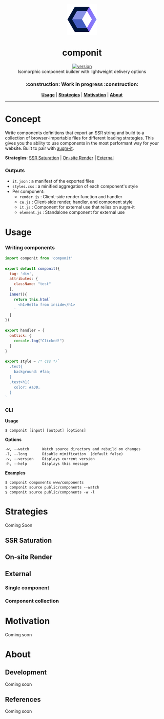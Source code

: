 <div align="center">
  <img src="https://github.com/marshallcb/componit/raw/master/componit.png" alt="componit" width="100" />
</div>

<h1 align="center">componit</h1>
<div align="center">
  <a href="https://npmjs.org/package/componit">
    <img src="https://badgen.now.sh/npm/v/componit" alt="version" />
  </a>
</div>

<div align="center">Isomorphic component builder with lightweight delivery options</div>
<h3 align="center">:construction: Work in progress :construction:</h3>
<div align="center">
  <a href="#Usage"><b>Usage</b></a> | 
  <a href="#Strategies"><b>Strategies</b></a> | 
  <a href="#Motivation"><b>Motivation</b></a> | 
  <a href="#About"><b>About</b></a>
</div>

---

# Concept

Write components definitions that export an SSR string and build to a collection of browser-importable files for different loading strategies. This gives you the ability to use components in the most performant way for your website. Built to pair with [augm-it](https://github.com/augm-dev/augm-it).

**Strategies**: [SSR Saturation](#SSR-Saturation) | [On-site Render](#On-site-Render) | [External](#External)

### Outputs
- `it.json` : a manifest of the exported files
- `styles.css` : a minified aggregation of each component's style
- Per component:
  - `render.js` : Client-side render function and handler
  - `ce.js` : Client-side render, handler, and component style
  - `it.js` : Component for external use that relies on augm-it
  - `element.js` : Standalone component for external use

# Usage

### Writing components

```js
import componit from 'componit'

export default componit({
  tag: 'div',
  attributes: {
    className: "test"
  },
  inner(){
    return this.html`
      <h1>Hello from inside</h1>
    `
  }
})

export handler = {
  onClick: {
    console.log("Clicked!")
  }
}

export style = /* css */`
  .test{
    background: #faa;
  }
  .test>h1{
    color: #a30;
  }
`
```

### CLI

**Usage**
```
$ componit [input] [output] [options]
```

**Options**
```
-w, --watch      Watch source directory and rebuild on changes
-l, --long       Disable minification  (default false)
-v, --version    Displays current version
-h, --help       Displays this message
```

**Examples**
```
$ componit components www/components
$ componit source public/components --watch
$ componit source public/components -w -l
```

# Strategies
Coming Soon

## SSR Saturation

## On-site Render

## External

### Single component

### Component collection

# Motivation
Coming soon

# About

## Development
Coming soon

## References
Coming soon